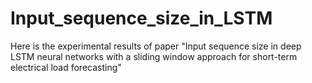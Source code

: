 # Input_sequence_size_in_LSTM

Here is the experimental results of paper "Input sequence size in deep LSTM neural networks with a sliding window approach for short-term electrical load forecasting"
